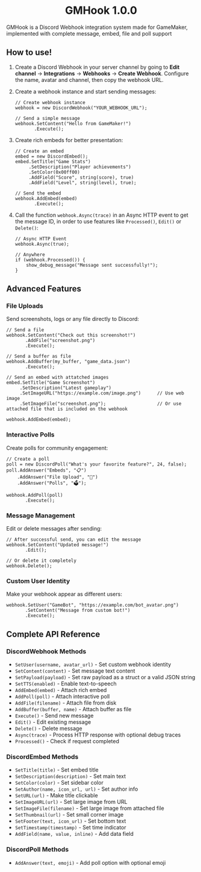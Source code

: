 # <h1 align="center">GMHook 1.0.0</h1>
GMHook is a Discord Webhook integration system made for GameMaker, implemented with complete message, embed, file and poll support

## How to use!
1. Create a Discord Webhook in your server channel by going to **Edit channel** → **Integrations** → **Webhooks** → **Create Webhook**.
   Configure the name, avatar and channel, then copy the webhook URL.
   
2. Create a webhook instance and start sending messages:
   ```gml
   // Create webhook instance
   webhook = new DiscordWebhook("YOUR_WEBHOOK_URL");
   
   // Send a simple message
   webhook.SetContent("Hello from GameMaker!")
          .Execute();
   ```

3. Create rich embeds for better presentation:
   ```gml
   // Create an embed
   embed = new DiscordEmbed();
   embed.SetTitle("Game Stats")
        .SetDescription("Player achievements")
        .SetColor(0x00ff00)
        .AddField("Score", string(score), true)
        .AddField("Level", string(level), true);
   
   // Send the embed
   webhook.AddEmbed(embed)
          .Execute();
   ```

4. Call the function `webhook.Async(trace)` in an Async HTTP event to get the message ID, in order to use features like `Processed()`, `Edit()` or `Delete()`:
   ```gml
   // Async HTTP Event
   webhook.Async(true);

   // Anywhere
   if (webhook.Processed()) {
       show_debug_message("Message sent successfully!");
   }
   ```

## Advanced Features

### File Uploads
Send screenshots, logs or any file directly to Discord:
```gml
// Send a file
webhook.SetContent("Check out this screenshot!")
       .AddFile("screenshot.png")
       .Execute();

// Send a buffer as file
webhook.AddBuffer(my_buffer, "game_data.json")
       .Execute();

// Send an embed with attatched images
embed.SetTitle("Game Screenshot")
     .SetDescription("Latest gameplay")
     .SetImageURL("https://example.com/image.png")      // Use web image
     .SetImageFile("screenshot.png");                   // Or use attached file that is included on the webhook

webhook.AddEmbed(embed);
```

### Interactive Polls
Create polls for community engagement:
```gml
// Create a poll
poll = new DiscordPoll("What's your favorite feature?", 24, false);
poll.AddAnswer("Embeds", "📋")
    .AddAnswer("File Upload", "📎")
    .AddAnswer("Polls", "🗳️");

webhook.AddPoll(poll)
       .Execute();
```

### Message Management
Edit or delete messages after sending:
```gml
// After successful send, you can edit the message
webhook.SetContent("Updated message!")
       .Edit();

// Or delete it completely
webhook.Delete();
```

### Custom User Identity
Make your webhook appear as different users:
```gml
webhook.SetUser("GameBot", "https://example.com/bot_avatar.png")
       .SetContent("Message from custom bot!")
       .Execute();
```

## Complete API Reference

### DiscordWebhook Methods
- `SetUser(username, avatar_url)` - Set custom webhook identity
- `SetContent(content)` - Set message text content
- `SetPayload(payload)` - Set raw payload as a struct or a valid JSON string
- `SetTTS(enabled)` - Enable text-to-speech
- `AddEmbed(embed)` - Attach rich embed
- `AddPoll(poll)` - Attach interactive poll
- `AddFile(filename)` - Attach file from disk
- `AddBuffer(buffer, name)` - Attach buffer as file
- `Execute()` - Send new message
- `Edit()` - Edit existing message
- `Delete()` - Delete message
- `Async(trace)` - Process HTTP response with optional debug traces
- `Processed()` - Check if request completed

### DiscordEmbed Methods
- `SetTitle(title)` - Set embed title
- `SetDescription(description)` - Set main text
- `SetColor(color)` - Set sidebar color
- `SetAuthor(name, icon_url, url)` - Set author info
- `SetURL(url)` - Make title clickable
- `SetImageURL(url)` - Set large image from URL
- `SetImageFile(filename)` - Set large image from attached file
- `SetThumbnail(url)` - Set small corner image
- `SetFooter(text, icon_url)` - Set bottom text
- `SetTimestamp(timestamp)` - Set time indicator
- `AddField(name, value, inline)` - Add data field

### DiscordPoll Methods
- `AddAnswer(text, emoji)` - Add poll option with optional emoji

